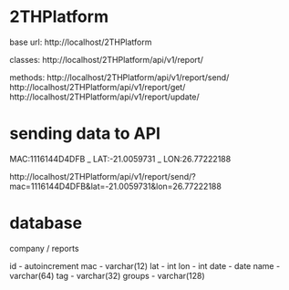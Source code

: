 # 2THPlatform

base url:
http://localhost/2THPlatform

classes:
http://localhost/2THPlatform/api/v1/report/

methods:
http://localhost/2THPlatform/api/v1/report/send/
http://localhost/2THPlatform/api/v1/report/get/
http://localhost/2THPlatform/api/v1/report/update/

# sending data to API 

MAC:1116144D4DFB
_
LAT:-21.0059731
_
LON:26.77222188

http://localhost/2THPlatform/api/v1/report/send/?mac=1116144D4DFB&lat=-21.0059731&lon=26.77222188

# database

company / reports 

id - autoincrement
mac - varchar(12)
lat - int
lon - int
date - date
name - varchar(64)
tag - varchar(32)
groups - varchar(128)